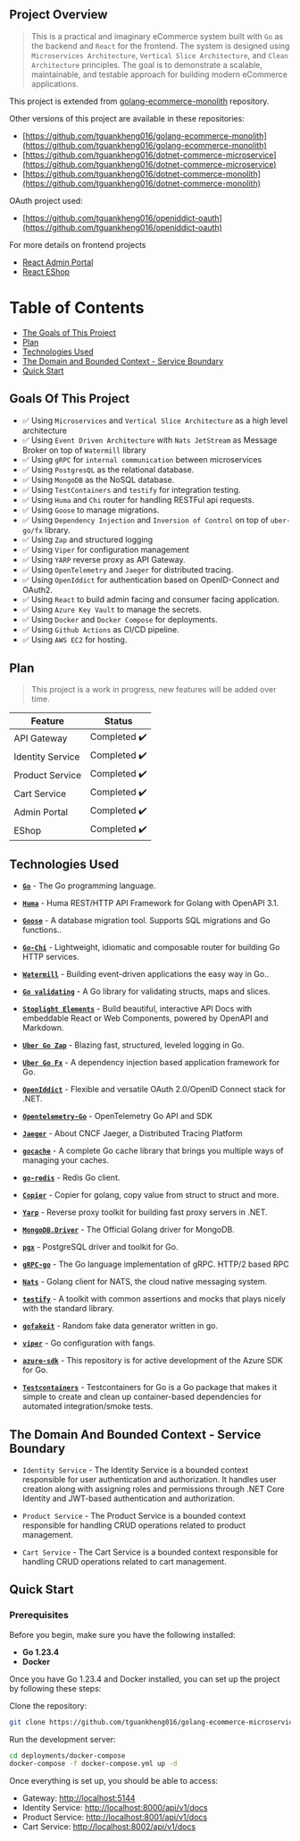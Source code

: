 ## Project Overview

> This is a practical and imaginary eCommerce system built with `Go` as the backend and `React` for the frontend. The system is designed using `Microservices Architecture`, `Vertical Slice Architecture`, and `Clean Architecture` principles. The goal is to demonstrate a scalable, maintainable, and testable approach for building modern eCommerce applications.

This project is extended from [golang-ecommerce-monolith](https://github.com/tguankheng016/golang-ecommerce-monolith) repository.

Other versions of this project are available in these repositories:

- [https://github.com/tguankheng016/golang-ecommerce-monolith](https://github.com/tguankheng016/golang-ecommerce-monolith)
- [https://github.com/tguankheng016/dotnet-commerce-microservice](https://github.com/tguankheng016/dotnet-commerce-microservice)
- [https://github.com/tguankheng016/dotnet-commerce-monolith](https://github.com/tguankheng016/dotnet-commerce-monolith)

OAuth project used:

- [https://github.com/tguankheng016/openiddict-oauth](https://github.com/tguankheng016/openiddict-oauth)

For more details on frontend projects

- [React Admin Portal](https://github.com/tguankheng016/golang-ecommerce-microservice/blob/main/apps/react/README.md)
- [React EShop](https://github.com/tguankheng016/golang-ecommerce-microservice/blob/main/apps/react-eshop/README.md)

# Table of Contents

- [The Goals of This Project](#the-goals-of-this-project)
- [Plan](#plan)
- [Technologies Used](#technologies-used)
- [The Domain and Bounded Context - Service Boundary](#the-domain-and-bounded-context---service-boundary)
- [Quick Start](#quick-start)

## Goals Of This Project

- ✅ Using `Microservices` and `Vertical Slice Architecture` as a high level architecture
- ✅ Using `Event Driven Architecture` with `Nats JetStream` as Message Broker on top of `Watermill` library
- ✅ Using `gRPC` for `internal communication` between microservices
- ✅ Using `PostgresQL` as the relational database.
- ✅ Using `MongoDB` as the NoSQL database.
- ✅ Using `TestContainers` and `testify` for integration testing.
- ✅ Using `Huma` and `Chi` router for handling RESTFul api requests.
- ✅ Using `Goose` to manage migrations.
- ✅ Using `Dependency Injection` and `Inversion of Control` on top of `uber-go/fx` library.
- ✅ Using `Zap` and structured logging
- ✅ Using `Viper` for configuration management
- ✅ Using `YARP` reverse proxy as API Gateway.
- ✅ Using `OpenTelemetry` and `Jaeger` for distributed tracing.
- ✅ Using `OpenIddict` for authentication based on OpenID-Connect and OAuth2.
- ✅ Using `React` to build admin facing and consumer facing application.
- ✅ Using `Azure Key Vault` to manage the secrets.
- ✅ Using `Docker` and `Docker Compose` for deployments.
- ✅ Using `Github Actions` as CI/CD pipeline.
- ✅ Using `AWS EC2` for hosting.

## Plan

> This project is a work in progress, new features will be added over time.

| Feature          | Status       |
| ---------------- | ------------ |
| API Gateway      | Completed ✔️ |
| Identity Service | Completed ✔️ |
| Product Service  | Completed ✔️ |
| Cart Service     | Completed ✔️ |
| Admin Portal     | Completed ✔️ |
| EShop            | Completed ✔️ |

## Technologies Used

- **[`Go`](https://github.com/golang/go)** - The Go programming language.

- **[`Huma`](https://github.com/danielgtaylor/huma)** - Huma REST/HTTP API Framework for Golang with OpenAPI 3.1.

- **[`Goose`](https://github.com/pressly/goose)** - A database migration tool. Supports SQL migrations and Go functions..

- **[`Go-Chi`](https://github.com/go-chi/chi)** - Lightweight, idiomatic and composable router for building Go HTTP services.

- **[`Watermill`](https://github.com/ThreeDotsLabs/watermill)** - Building event-driven applications the easy way in Go..

- **[`Go validating`](https://github.com/RussellLuo/validating)** - A Go library for validating structs, maps and slices.

- **[`Stoplight Elements`](https://github.com/stoplightio/elements)** - Build beautiful, interactive API Docs with embeddable React or Web Components, powered by OpenAPI and Markdown.

- **[`Uber Go Zap`](https://github.com/uber-go/zap)** - Blazing fast, structured, leveled logging in Go.

- **[`Uber Go Fx`](https://github.com/uber-go/fx)** - A dependency injection based application framework for Go.

- **[`OpenIddict`](https://github.com/openiddict/openiddict-core)** - Flexible and versatile OAuth 2.0/OpenID Connect stack for .NET.

- **[`Opentelemetry-Go`](https://github.com/open-telemetry/opentelemetry-go)** - OpenTelemetry Go API and SDK

- **[`Jaeger`](https://github.com/jaegertracing/jaeger)** - About
  CNCF Jaeger, a Distributed Tracing Platform

- **[`gocache`](https://github.com/eko/gocache)** - A complete Go cache library that brings you multiple ways of managing your caches.

- **[`go-redis`](https://github.com/redis/go-redis)** - Redis Go client.

- **[`Copier`](https://github.com/jinzhu/copier)** - Copier for golang, copy value from struct to struct and more.

- **[`Yarp`](https://github.com/microsoft/reverse-proxy)** - Reverse proxy toolkit for building fast proxy servers in .NET.

- **[`MongoDB.Driver`](https://github.com/mongodb/mongo-go-driver)** - The Official Golang driver for MongoDB.

- **[`pgx`](https://github.com/jackc/pgx)** - PostgreSQL driver and toolkit for Go.

- **[`gRPC-go`](https://github.com/grpc/grpc-go)** - The Go language implementation of gRPC. HTTP/2 based RPC

- **[`Nats`](https://github.com/nats-io/nats.go)** - Golang client for NATS, the cloud native messaging system.

- **[`testify`](https://github.com/stretchr/testify)** - A toolkit with common assertions and mocks that plays nicely with the standard library.

- **[`gofakeit`](https://github.com/brianvoe/gofakeit)** - Random fake data generator written in go.

- **[`viper`](https://github.com/spf13/viper)** - Go configuration with fangs.

- **[`azure-sdk`](https://github.com/Azure/azure-sdk-for-go)** - This repository is for active development of the Azure SDK for Go.

- **[`Testcontainers`](https://github.com/testcontainers/testcontainers-go)** - Testcontainers for Go is a Go package that makes it simple to create and clean up container-based dependencies for automated integration/smoke tests.

## The Domain And Bounded Context - Service Boundary

- `Identity Service` - The Identity Service is a bounded context responsible for user authentication and authorization. It handles user creation along with assigning roles and permissions through .NET Core Identity and JWT-based authentication and authorization.

- `Product Service` - The Product Service is a bounded context responsible for handling CRUD operations related to product management.

- `Cart Service` - The Cart Service is a bounded context responsible for handling CRUD operations related to cart management.

## Quick Start

### Prerequisites

Before you begin, make sure you have the following installed:

- **Go 1.23.4**
- **Docker**

Once you have Go 1.23.4 and Docker installed, you can set up the project by following these steps:

Clone the repository:

```bash
git clone https://github.com/tguankheng016/golang-ecommerce-microservice.git
```

Run the development server:

```bash
cd deployments/docker-compose
docker-compose -f docker-compose.yml up -d
```

Once everything is set up, you should be able to access:

- Gateway: [http://localhost:5144](http://localhost:5144)
- Identity Service: [http://localhost:8000/api/v1/docs](http://localhost:8000/api/v1/docs)
- Product Service: [http://localhost:8001/api/v1/docs](http://localhost:8001/api/v1/docs)
- Cart Service: [http://localhost:8002/api/v1/docs](http://localhost:8002/api/v1/docs)
